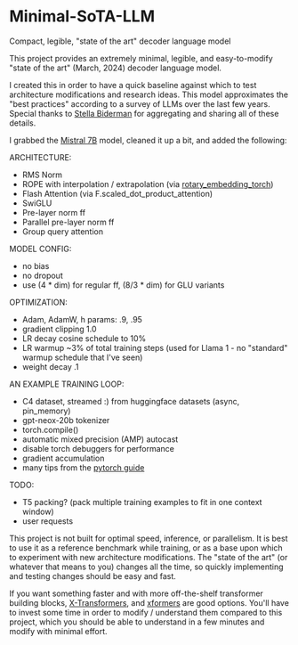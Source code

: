# Minimal-SoTA-LLM
Compact, legible, "state of the art" decoder language model


This project provides an extremely minimal, legible, and easy-to-modify "state of the art" (March, 2024) decoder language model.

I created this in order to have a quick baseline against which to test architecture modifications and research ideas. This model approximates the "best practices" according to a survey of LLMs over the last few years. Special thanks to [Stella Biderman](https://twitter.com/BlancheMinerva/status/1740365334467756267) for aggregating and sharing all of these details.

I grabbed the [Mistral 7B](https://github.com/mistralai/mistral-src) model, cleaned it up a bit, and added the following:

ARCHITECTURE:
- RMS Norm
- ROPE with interpolation / extrapolation (via [rotary_embedding_torch](https://github.com/lucidrains/rotary-embedding-torch))
- Flash Attention (via F.scaled_dot_product_attention)
- SwiGLU
- Pre-layer norm ff
- Parallel pre-layer norm ff
- Group query attention

MODEL CONFIG:
- no bias
- no dropout
- use (4 \* dim) for regular ff, (8/3 \* dim) for GLU variants

OPTIMIZATION:
- Adam, AdamW, h params: .9, .95
- gradient clipping 1.0
- LR decay cosine schedule to 10%
- LR warmup ~3% of total training steps (used for Llama 1 -  no "standard" warmup schedule that I've seen)
- weight decay .1

AN EXAMPLE TRAINING LOOP:
- C4 dataset, streamed :) from huggingface datasets (async, pin_memory)
- gpt-neox-20b tokenizer
- torch.compile()
- automatic mixed precision (AMP) autocast
- disable torch debuggers for performance
- gradient accumulation
- many tips from the [pytorch guide](https://pytorch.org/tutorials/recipes/recipes/tuning_guide.html)


TODO:
- T5 packing? (pack multiple training examples to fit in one context window)
- user requests






This project is not built for optimal speed, inference, or parallelism. It is best to use it as a reference benchmark while training, or as a base upon which to experiment with new architecture modifications. The "state of the art" (or whatever that means to you) changes all the time, so quickly implementing and testing changes should be easy and fast.

If you want something faster and with more off-the-shelf transformer building blocks, [X-Transformers](https://github.com/lucidrains/x-transformers), and [xformers](https://github.com/facebookresearch/xformers) are good options. You'll have to invest some time in order to modify / understand them compared to this project, which you should be able to understand in a few minutes and modify with minimal effort.



